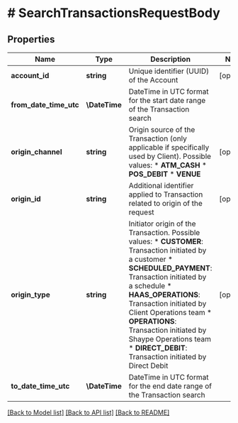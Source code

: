 # # SearchTransactionsRequestBody

## Properties

Name | Type | Description | Notes
------------ | ------------- | ------------- | -------------
**account_id** | **string** | Unique identifier (UUID) of the Account | [optional]
**from_date_time_utc** | **\DateTime** | DateTime in UTC format for the start date range of the Transaction search |
**origin_channel** | **string** | Origin source of the Transaction (only applicable if specifically used by Client). Possible values:  * **ATM_CASH**  * **POS_DEBIT**  * **VENUE** | [optional]
**origin_id** | **string** | Additional identifier applied to Transaction related to origin of the request | [optional]
**origin_type** | **string** | Initiator origin of the Transaction. Possible values:  * **CUSTOMER**: Transaction initiated by a customer  * **SCHEDULED_PAYMENT**: Transaction initiated by a schedule  * **HAAS_OPERATIONS**: Transaction initiated by Client Operations team  * **OPERATIONS**: Transaction initiated by Shaype Operations team  * **DIRECT_DEBIT**: Transaction initiated by Direct Debit | [optional]
**to_date_time_utc** | **\DateTime** | DateTime in UTC format for the end date range of the Transaction search |

[[Back to Model list]](../../README.md#models) [[Back to API list]](../../README.md#endpoints) [[Back to README]](../../README.md)
